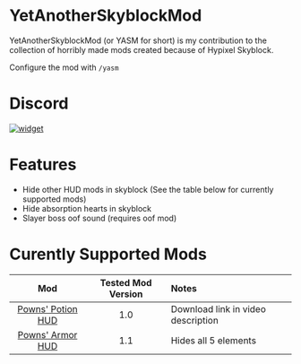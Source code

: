 # YetAnotherSkyblockMod

YetAnotherSkyblockMod (or YASM for short) is my contribution to the
collection of horribly made mods created because of Hypixel Skyblock.

Configure the mod with `/yasm`

# Discord

[![widget](https://inv.wtf/widget/djl)](https://inv.wtf/djl)

# Features

- Hide other HUD mods in skyblock (See the table below for currently supported mods)
- Hide absorption hearts in skyblock
- Slayer boss oof sound (requires oof mod)

# Curently Supported Mods

| Mod | Tested Mod Version  | Notes |
| :---: | :---: | :--- |
| [Powns' Potion HUD](https://www.youtube.com/watch?v=yI4p-2eK7yw) | 1.0 | Download link in video description
| [Powns' Armor HUD](https://download.powns.dev/armorhud189) | 1.1 | Hides all 5 elements
